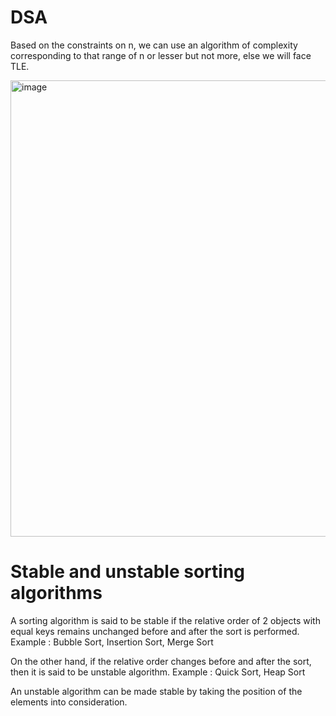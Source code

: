 # DSA
Based on the constraints on n, we can use an algorithm of complexity corresponding to that range of n or lesser but not more, else we will face TLE.

<img width="730" alt="image" src="https://user-images.githubusercontent.com/99785671/230461637-10bf8487-81e2-4ff8-b862-32d07b6dc00b.png">

# Stable and unstable sorting algorithms
A sorting algorithm is said to be stable if the relative order of 2 objects with equal keys remains unchanged before and after the sort is performed.
Example : Bubble Sort, Insertion Sort, Merge Sort

On the other hand, if the relative order changes before and after the sort, then it is said to be unstable algorithm.
Example : Quick Sort, Heap Sort

An unstable algorithm can be made stable by taking the position of the elements into consideration.

